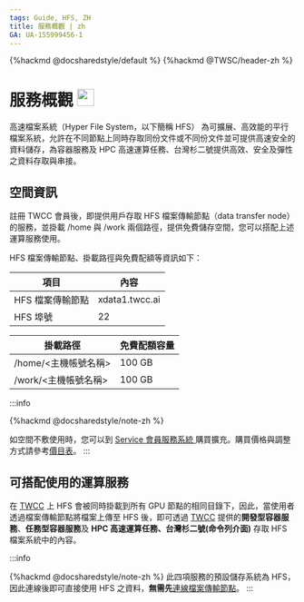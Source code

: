 ```yaml
---
tags: Guide, HFS, ZH
title: 服務概觀 | zh 
GA: UA-155999456-1
---
```


{%hackmd @docsharedstyle/default %}
{%hackmd @TWSC/header-zh %}

# 服務概觀 <img src="https://cos.twcc.ai/SYS-MANUAL/uploads/upload_a2514dcee06093bda60777e51fd25438.png" width="30" heigh="30">

高速檔案系統（Hyper File System，以下簡稱 HFS） 為可擴展、高效能的平行檔案系統，允許在不同節點上同時存取同份文件或不同份文件並可提供高速安全的資料儲存，為容器服務及 HPC 高速運算任務、台灣杉二號提供高效、安全及彈性之資料存取與串接。


## 空間資訊

註冊 TWCC 會員後，即提供用戶存取 HFS 檔案傳輸節點（data transfer node）的服務，並掛載 /home 與 /work 兩個路徑，提供免費儲存空間，您可以搭配上述運算服務使用。

HFS 檔案傳輸節點、掛載路徑與免費配額等資訊如下：


| 項目 | 內容 |
| -------- | -------- |
| HFS 檔案傳輸節點|xdata1.twcc.ai| 
| HFS 埠號| 22|


|掛載路徑|免費配額容量|
 | -------- |-------- |
|/home/<主機帳號名稱>|100 GB|
|/work/<主機帳號名稱>|100 GB|


:::info

{%hackmd @docsharedstyle/note-zh %}

如空間不敷使用時，您可以到 [<ins>Service 會員服務系統 <i class="fa fa-question-circle fa-question-circle-for-service" aria-hidden="true"></i></ins>](https://man.twcc.ai/@twsdocs/howto-service-access-service-zh) 購買擴充。購買價格與調整方式請參考[<ins>價目表</ins>](https://www.twcc.ai/doc?page=price#%E9%AB%98%E9%80%9F%E6%AA%94%E6%A1%88%E7%B3%BB%E7%B5%B1-Hyper-File-System-HFS)。
:::

## 可搭配使用的運算服務

在 [TWCC](http://www.twcc.ai) 上 HFS 會被同時掛載到所有 GPU 節點的相同目錄下，因此，當使用者透過檔案傳輸節點將檔案上傳至 HFS 後，即可透過 [TWCC](http://www.twcc.ai) 提供的**開發型容器服務**、**任務型容器服務**及 **HPC 高速運算任務、台灣杉二號(命令列介面)** 存取 HFS 檔案系統中的內容。


:::info

{%hackmd @docsharedstyle/note-zh %}
此四項服務的預設儲存系統為 HFS，因此連線後即可直接使用 HFS 之資料，**無需先**[<ins>連線檔案傳輸節點</ins>](https://man.twcc.ai/@TWSC/doc-hfs-main-zh/%2F%40TWSC%2Fguide-hfs-connect-to-data-transfer-node-zh)。
:::

